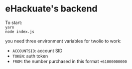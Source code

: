 # eHackuate's backend
To start:  
`yarn`  
`node index.js`

you need three environment variables for twolio to work:
+ `ACCOUNTSID`: account SID
+ `TOKEN`: auth token
+ `FROM`: the number purchased in this format `+61000000000`
